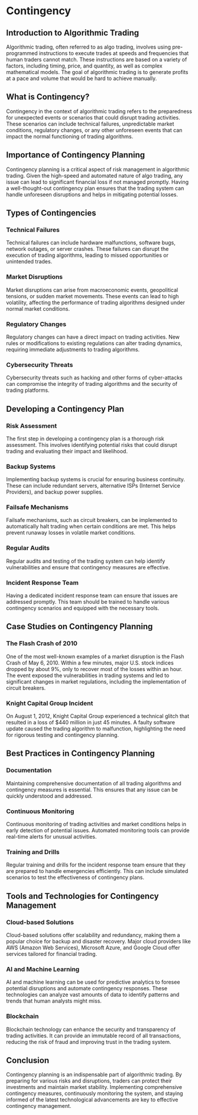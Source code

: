 # Contingency

## Introduction to Algorithmic Trading
Algorithmic trading, often referred to as algo trading, involves using pre-programmed instructions to execute trades at speeds and frequencies that human traders cannot match. These instructions are based on a variety of factors, including timing, price, and quantity, as well as complex mathematical models. The goal of algorithmic trading is to generate profits at a pace and volume that would be hard to achieve manually.

## What is Contingency?
Contingency in the context of algorithmic trading refers to the preparedness for unexpected events or scenarios that could disrupt trading activities. These scenarios can include technical failures, unpredictable market conditions, regulatory changes, or any other unforeseen events that can impact the normal functioning of trading algorithms.

## Importance of Contingency Planning
Contingency planning is a critical aspect of risk management in algorithmic trading. Given the high-speed and automated nature of algo trading, any issue can lead to significant financial loss if not managed promptly. Having a well-thought-out contingency plan ensures that the trading system can handle unforeseen disruptions and helps in mitigating potential losses.

## Types of Contingencies
### Technical Failures
Technical failures can include hardware malfunctions, software bugs, network outages, or server crashes. These failures can disrupt the execution of trading algorithms, leading to missed opportunities or unintended trades.

### Market Disruptions
Market disruptions can arise from macroeconomic events, geopolitical tensions, or sudden market movements. These events can lead to high volatility, affecting the performance of trading algorithms designed under normal market conditions.

### Regulatory Changes
Regulatory changes can have a direct impact on trading activities. New rules or modifications to existing regulations can alter trading dynamics, requiring immediate adjustments to trading algorithms.

### Cybersecurity Threats
Cybersecurity threats such as hacking and other forms of cyber-attacks can compromise the integrity of trading algorithms and the security of trading platforms.

## Developing a Contingency Plan
### Risk Assessment
The first step in developing a contingency plan is a thorough risk assessment. This involves identifying potential risks that could disrupt trading and evaluating their impact and likelihood.

### Backup Systems
Implementing backup systems is crucial for ensuring business continuity. These can include redundant servers, alternative ISPs (Internet Service Providers), and backup power supplies.

### Failsafe Mechanisms
Failsafe mechanisms, such as circuit breakers, can be implemented to automatically halt trading when certain conditions are met. This helps prevent runaway losses in volatile market conditions.

### Regular Audits
Regular audits and testing of the trading system can help identify vulnerabilities and ensure that contingency measures are effective.

### Incident Response Team
Having a dedicated incident response team can ensure that issues are addressed promptly. This team should be trained to handle various contingency scenarios and equipped with the necessary tools.

## Case Studies on Contingency Planning
### The Flash Crash of 2010
One of the most well-known examples of a market disruption is the Flash Crash of May 6, 2010. Within a few minutes, major U.S. stock indices dropped by about 9%, only to recover most of the losses within an hour. The event exposed the vulnerabilities in trading systems and led to significant changes in market regulations, including the implementation of circuit breakers.

### Knight Capital Group Incident
On August 1, 2012, Knight Capital Group experienced a technical glitch that resulted in a loss of $440 million in just 45 minutes. A faulty software update caused the trading algorithm to malfunction, highlighting the need for rigorous testing and contingency planning.

## Best Practices in Contingency Planning
### Documentation
Maintaining comprehensive documentation of all trading algorithms and contingency measures is essential. This ensures that any issue can be quickly understood and addressed.

### Continuous Monitoring
Continuous monitoring of trading activities and market conditions helps in early detection of potential issues. Automated monitoring tools can provide real-time alerts for unusual activities.

### Training and Drills
Regular training and drills for the incident response team ensure that they are prepared to handle emergencies efficiently. This can include simulated scenarios to test the effectiveness of contingency plans.

## Tools and Technologies for Contingency Management
### Cloud-based Solutions
Cloud-based solutions offer scalability and redundancy, making them a popular choice for backup and disaster recovery. Major cloud providers like AWS (Amazon Web Services), Microsoft Azure, and Google Cloud offer services tailored for financial trading.

### AI and Machine Learning
AI and machine learning can be used for predictive analytics to foresee potential disruptions and automate contingency responses. These technologies can analyze vast amounts of data to identify patterns and trends that human analysts might miss.

### Blockchain
Blockchain technology can enhance the security and transparency of trading activities. It can provide an immutable record of all transactions, reducing the risk of fraud and improving trust in the trading system.

## Conclusion
Contingency planning is an indispensable part of algorithmic trading. By preparing for various risks and disruptions, traders can protect their investments and maintain market stability. Implementing comprehensive contingency measures, continuously monitoring the system, and staying informed of the latest technological advancements are key to effective contingency management.
